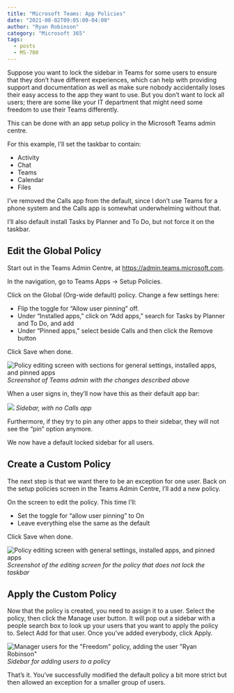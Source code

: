 ```yaml
---
title: "Microsoft Teams: App Policies"
date: "2021-08-02T09:05:00-04:00"
author: "Ryan Robinson"
category: "Microsoft 365"
tags:
  - posts
  - MS-700
---
```


Suppose you want to lock the sidebar in Teams for some users to ensure that they don’t have different experiences, which can help with providing support and documentation as well as make sure nobody accidentally loses their easy access to the app they want to use. But you don’t want to lock all users; there are some like your IT department that might need some freedom to use their Teams differently.

This can be done with an app setup policy in the Microsoft Teams admin centre.

For this example, I’ll set the taskbar to contain:

- Activity
- Chat
- Teams
- Calendar
- Files

I’ve removed the Calls app from the default, since I don’t use Teams for a phone system and the Calls app is somewhat underwhelming without that.

I’ll also default install Tasks by Planner and To Do, but not force it on the taskbar.

## Edit the Global Policy

Start out in the Teams Admin Centre, at <https://admin.teams.microsoft.com>.

In the navigation, go to Teams Apps -&gt; Setup Policies.

Click on the Global (Org-wide default) policy. Change a few settings here:

- Flip the toggle for “Allow user pinning” off.
- Under “Installed apps,” click on “Add apps,” search for Tasks by Planner and To Do, and add
- Under “Pinned apps,” select beside Calls and then click the Remove button

Click Save when done.

![Policy editing screen with sections for general settings, installed apps, and pinned apps](/assets/img/2021/07/Global-policy-changes.png)
_Screenshot of Teams admin with the changes described above_

When a user signs in, they’ll now have this as their default app bar:

![](/assets/img/2021/07/Global-policy-with-no-calls-app.png)
_Sidebar, with no Calls app_

Furthermore, if they try to pin any other apps to their sidebar, they will not see the “pin” option anymore.

We now have a default locked sidebar for all users.

## Create a Custom Policy

The next step is that we want there to be an exception for one user. Back on the setup policies screen in the Teams Admin Centre, I’ll add a new policy.

On the screen to edit the policy. This time I’ll:

- Set the toggle for “allow user pinning” to On
- Leave everything else the same as the default

Click Save when done.

![Policy editing screen with general settings, installed apps, and pinned apps](/assets/img/2021/07/Freedom-policy.png)
_Screenshot of the editing screen for the policy that does not lock the taskbar_

## Apply the Custom Policy

Now that the policy is created, you need to assign it to a user. Select the policy, then click the Manage user button. It will pop out a sidebar with a people search box to look up your users that you want to apply the policy to. Select Add for that user. Once you’ve added everybody, click Apply.

![Manager users for the "Freedom" policy, adding the user "Ryan Robinson"](/assets/img/2021/08/Add-user-to-Teams-app-policy.png)
_Sidebar for adding users to a policy_

That’s it. You’ve successfully modified the default policy a bit more strict but then allowed an exception for a smaller group of users.
